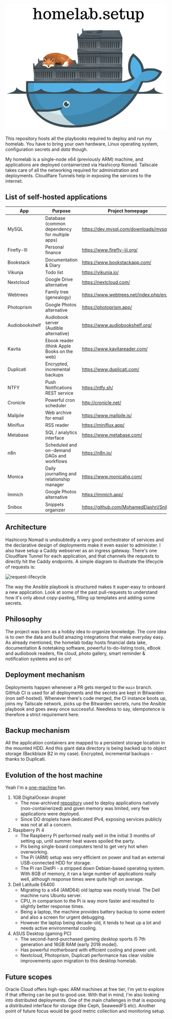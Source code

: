 ![homelab.setup-logo](homelab.setup_logo.png)

This repository hosts all the playbooks required to deploy and run my homelab. You have to bring your own hardware, Linux operating system, configuration secrets and *data* though.

My homelab is a single-node x64 (previously ARM) machine, and applications are deployed containerized via Hashicorp Nomad. Tailscale takes care of all the networking required for administration and deployments. Cloudflare Tunnels help in exposing the services to the internet.

## List of self-hosted applications

| App            | Purpose                                        | Project homepage                       |
|----------------|------------------------------------------------|----------------------------------------|
| MySQL          | Database (common dependency for multiple apps) | https://dev.mysql.com/downloads/mysql/ |
| Firefly-III    | Personal finance                               | https://www.firefly-iii.org/           |
| Bookstack      | Documentation & Diary                          | https://www.bookstackapp.com/          |
| Vikunja        | Todo list                                      | https://vikunja.io/                    |
| Nextcloud      | Google Drive alternative                       | https://nextcloud.com/                 |
| Webtrees       | Family tree (genealogy)                        | https://www.webtrees.net/index.php/en/ |
| Photoprism     | Google Photos alternative                      | https://photoprism.app/                |
| Audiobookshelf | Audiobook server (Audible alternative)         | https://www.audiobookshelf.org/        |
| Kavita         | Ebook reader (think Apple Books on the web)    | https://www.kavitareader.com/          |
| Duplicati      | Encrypted, incremental backups                 | https://www.duplicati.com/             |
| NTFY           | Push Notifications REST service                | https://ntfy.sh/                       |
| Cronicle       | Powerful cron scheduler                        | http://cronicle.net/                   |
| Mailpile       | Web archive for email                          | https://www.mailpile.is/               |
| Miniflux       | RSS reader                                     | https://miniflux.app/                  |
| Metabase       | SQL / analytics interface                      | https://www.metabase.com/              |
| n8n            | Scheduled and on-demand DAGs and workflows     | https://n8n.io/                        |
| Monica         | Daily journalling and relationship manager     | https://www.monicahq.com/              |
| Immich         | Google Photos alternative                      | https://immich.app/                    |
| Snibox         | Snippets organizer                             | https://github.com/MohamedElashri/Snibox|

## Architecture

Hashicorp Nomad is undoubtedly a very good orchestrator of services and the declarative design of deployments make it even easier to administer. I also have setup a Caddy webserver as an ingress gateway. There's one Cloudflare Tunnel for each application, and that channels the requests to directly hit the Caddy endpoints. A simple diagram to illustrate the lifecycle of requests is:

![request-lifecycle](https://i.imgur.com/VgvjzC6.png)

The way the Ansible playbook is structured makes it super-easy to onboard a new application. Look at some of the past pull-requests to understand how it's only about copy-pasting, filling up templates and adding some secrets.

## Philosophy

The project was born as a hobby idea to organize knowledge. The core idea is to own the data and build amazing integrations that make everyday easy. As already mentioned, the homelab today hosts financial data lake, documentation & notetaking software, powerful to-do-listing tools, eBook and audiobook readers, file cloud, photo gallery, smart reminder & notification systems and so on!

## Deployment mechanism

Deployments happen whenever a PR gets merged to the `main` branch. GitHub CI is used for all deployments and the secrets are kept in Bitwarden (non self-hosted). Whenever there's code merged, the CI instance boots up, joins my Tailscale network, picks up the Bitwarden secrets, runs the Ansible playbook and goes away once successful. Needless to say, idempotence is therefore a strict requirement here.

## Backup mechanism

All the application containers are mapped to a persistent storage location in the mounted HDD. And this giant data directory is being backed up to object storage (Backblaze B2 in my case). Encrypted, incremental backups - thanks to Duplicati.

## Evolution of the host machine

Yeah I'm a [one-machine](https://thume.ca/2023/01/02/one-machine-twitter/) fan.

1. 1GB DigitalOcean droplet
    - The now-archived [repository](https://github.com/rounakdatta/homeserver.setup) used to deploy applications natively (non-containerized) and given memory was limited, very few applications were deployed.
    - Since DO droplets have dedicated IPv4, exposing services publicly was not at all a concern.
2. Raspberry Pi 4
    - The Raspberry Pi performed really well in the initial 3 months of setting up, until summer heat waves spoiled the party.
    - Pis being single-board computers tend to get very hot when overworking.
    - The Pi (ARM) setup was very efficient on power and had an external USB-connected HDD for storage.
    - The Pi ran DietPi - a stripped down Debian-based operating system. With 8GB of memory, it ran a large number of applications really well, although response times were quite high on average.
3. Dell Latitude E6400
    - Migrating to a x64 (AMD64) old laptop was mostly trivial. The Dell machine runs Ubuntu server.
    - CPU, in comparison to the Pi is way more faster and resulted to slightly better response times.
    - Being a laptop, the machine provides battery backup to some extent and also a screen for urgent debugging.
    - However the laptop being decade-old, it tends to heat up a lot and needs active environmental cooling.
4. ASUS Desktop (gaming PC)
    - The second-hand-purchased gaming desktop sports i5 7th generation and 16GB RAM (early 2018 model).
    - Has powerful motherboard with efficient cooling and power unit.
    - Nextcloud, Photoprism, Duplicati performance has clear visible improvements upon migration to this desktop homelab.

## Future scopes

Oracle Cloud offers high-spec ARM machines at free tier, I'm yet to explore if that offering can be put to good use. With that in mind, I'm also looking into distributed deployments. One of the main challenges in that is exposing a distributed interface for storage (like Ceph, SeaweedFS etc). Another point of future focus would be good metric collection and monitoring setup.
